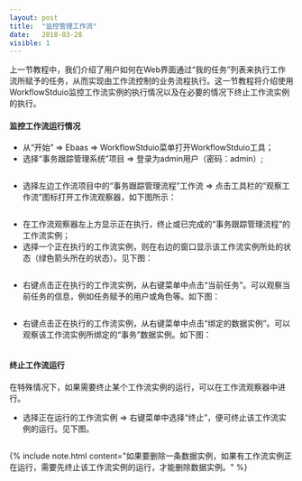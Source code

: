 ```yaml
---
layout: post
title:  "监控管理工作流"
date:   2018-03-28
visible: 1
---
```


上一节教程中，我们介绍了用户如何在Web界面通过“我的任务”列表来执行工作流所赋予的任务，从而实现由工作流控制的业务流程执行。这一节教程将介绍使用WorkflowStduio监控工作流实例的执行情况以及在必要的情况下终止工作流实例的执行。

#### 监控工作流运行情况

* 从“开始” => Ebaas => WorkflowStduio菜单打开WorkflowStduio工具；
* 选择“事务跟踪管理系统”项目 => 登录为admin用户（密码：admin）;

<img src="{{'/assets/img/2018-3-28-打开WorkflowStudio工具.png' | prepend: site.baseurl }}" alt="">

* 选择左边工作流项目中的“事务跟踪管理流程”工作流 => 点击工具栏的“观察工作流”图标打开工作流观察器，如下图所示：

<img src="{{'/assets/img/2018-3-28-打开监控窗口.png' | prepend: site.baseurl }}" alt="">

* 在工作流观察器左上方显示正在执行，终止或已完成的“事务跟踪管理流程”的工作流实例；
* 选择一个正在执行的工作流实例，则在右边的窗口显示该工作流实例所处的状态（绿色箭头所在的状态）。见下图：

<img src="{{'/assets/img/2018-3-28-观察工作流执行.png' | prepend: site.baseurl }}" alt="">

* 右键点击正在执行的工作流实例，从右键菜单中点击“当前任务”。可以观察当前任务的信息，例如任务赋予的用户或角色等。如下图：

<img src="{{'/assets/img/2018-3-28-查看当前任务.png' | prepend: site.baseurl }}" alt="">

* 右键点击正在执行的工作流实例，从右键菜单中点击“绑定的数据实例”。可以观察该工作流实例所绑定的“事务”数据实例。如下图：

<img src="{{'/assets/img/2018-3-28-查看绑定的数据实例.png' | prepend: site.baseurl }}" alt="">

#### 终止工作流运行

在特殊情况下，如果需要终止某个工作流实例的运行，可以在工作流观察器中进行。

* 选择正在运行的工作流实例 => 右键菜单中选择“终止”，便可终止该工作流实例的运行。见下图。

<img src="{{'/assets/img/2018-3-28-终止工作流执行.png' | prepend: site.baseurl }}" alt="">

{% include note.html content="如果要删除一条数据实例，如果有工作流实例正在运行，需要先终止该工作流实例的运行，才能删除数据实例。" %}

